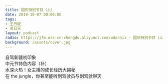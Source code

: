 ```yaml
---
title: 国庆特别节目（上）
date: 2018-10-07 00:00:00
tags:
- 王丹妮
- 高日天
layout: podcast
radio: https://jfm.oss-cn-chengdu.aliyuncs.com/wdannii - 国庆特别节目（上）｜ The Jungle.mp3
background: /assets/cover.jpg
---
```

自驾新疆初印象  
中元节特色内容（补）  
水深火热！女主播的成长经历大揭秘  
在 the jungle，你甚至能听到驾驶员与副驾驶聊天
